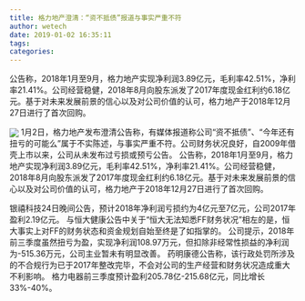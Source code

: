 ```yaml
---
title: 格力地产澄清：“资不抵债”报道与事实严重不符
author: wetech
date: 2019-01-02 16:35:11
tags: 
categories: 
---
```

公告称，2018年1月至9月，格力地产实现净利润3.89亿元，毛利率42.51%，净利率21.41%。公司经营稳健，2018年8月向股东派发了2017年度现金红利约6.18亿元。基于对未来发展前景的信心以及对公司价值的认可，格力地产于2018年12月27日进行了首次回购。
<!-- more -->
<img align="center" border="0" src="https://imgcdn.yicai.com/uppics/images/2019/01/b54d7b1469b7e309f7d3dc0cc9f73cf3.jpg" />
1月2日，格力地产发布澄清公告称，有媒体报道称公司“资不抵债”、“今年还有扭亏的可能么”属于不实陈述，与事实严重不符。公司财务状况良好，自2009年借壳上市以来，公司从未发布过亏损或预亏公告。
公告称，2018年1月至9月，格力地产实现净利润3.89亿元，毛利率42.51%，净利率21.41%。公司经营稳健，2018年8月向股东派发了2017年度现金红利约6.18亿元。基于对未来发展前景的信心以及对公司价值的认可，格力地产于2018年12月27日进行了首次回购。
 
 
银禧科技24日晚间公告，预计2018年净利润亏损约为4亿元至7亿元，公司2017年盈利2.19亿元。
与恒大健康公告中关于“恒大无法知悉FF财务状况”相左的是，恒大事实上对FF的财务状态和资金规划自始至终是了如指掌的。
公司提示，2018年前三季度虽然扭亏为盈，实现净利润108.97万元，但扣除非经常性损益的净利润为-515.36万元，公司主业暂未有明显改善。
药明康德公告称，该行政处罚所涉及的不合规行为已于2017年整改完毕，不会对公司的生产经营和财务状况造成重大不利影响。
格力电器前三季度预计盈利205.78亿-215.68亿元，同比增长33%-40%。
